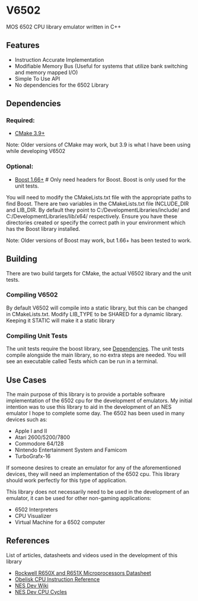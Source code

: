 # V6502

MOS 6502 CPU library emulator written in C++

## Features

- Instruction Accurate Implementation
- Modifiable Memory Bus (Useful for systems that utilize bank switching and memory mapped I/O)
- Simple To Use API
- No dependencies for the 6502 Library

## Dependencies

### Required:

- [CMake 3.9+](https://cmake.org/)

Note: Older versions of CMake may work, but 3.9 is what I have been using while developing V6502

### Optional:

- [Boost 1.66+](https://www.boost.org/) # Only need headers for Boost. Boost is only used for the unit tests.

You will need to modify the CMakeLists.txt file with the appropriate paths to find Boost. There are two variables in the CMakeLists.txt file INCLUDE_DIR and LIB_DIR. By default they point to C:/DevelopmentLibraries/include/ and C:/DevelopmentLibraries/lib/x64/ respectively. Ensure you have these directories created or specify the correct path in your environment which has the Boost library installed.

Note: Older versions of Boost may work, but 1.66+ has been tested to work.

## Building

There are two build targets for CMake, the actual V6502 library and the unit tests.

### Compiling V6502

By default V6502 will compile into a static library, but this can be changed in CMakeLists.txt. Modify LIB_TYPE to be SHARED for a dynamic library. Keeping it STATIC will make it a static library

### Compiling Unit Tests

The unit tests require the boost library, see [Dependencies](#Dependencies). The unit tests compile alongside the main library, so no extra steps are needed. You will see an executable called Tests which can be run in a terminal.

## Use Cases 

The main purpose of this library is to provide a portable software implementation of the 6502 cpu for the development of emulators. My initial intention was to use this library to aid in the development of an NES emulator I hope to complete some day. The 6502 has been used in many devices such as:
- Apple I and II
- Atari 2600/5200/7800
- Commodore 64/128
- Nintendo Entertainment System and Famicom
- TurboGrafx-16

If someone desires to create an emulator for any of the aforementioned devices, they will need an implementation of the 6502 cpu. This library should work perfectly for this type of application.

This library does not necessarily need to be used in the development of an emulator, it can be used for other non-gaming applications:
- 6502 Interpreters
- CPU Visualizer
- Virtual Machine for a 6502 computer

## References

List of articles, datasheets and videos used in the development of this library

- [Rockwell R650X and R651X Microprocessors Datasheet](http://archive.6502.org/datasheets/rockwell_r650x_r651x.pdf)
- [Obelisk CPU Instruction Reference](http://www.obelisk.me.uk/6502/reference.html)
- [NES Dev Wiki](http://wiki.nesdev.com/w/index.php/CPU)
- [NES Dev CPU Cycles](http://nesdev.com/6502_cpu.txt)
